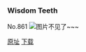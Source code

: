 ### Wisdom Teeth
No.861
![图片不见了~~~](https://imgs.xkcd.com/comics/wisdom_teeth.png)

[原址](https://xkcd.com//861) [下载](https://imgs.xkcd.com/comics/wisdom_teeth.png)


